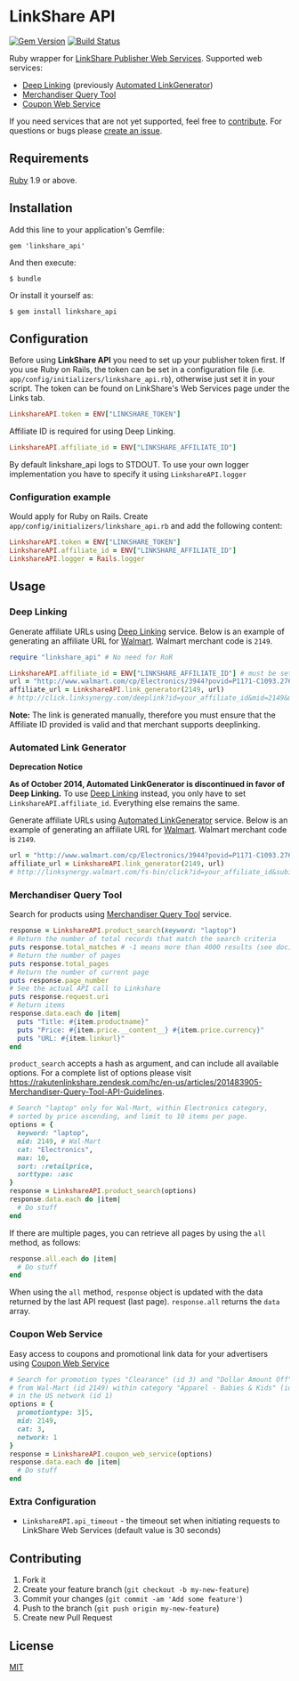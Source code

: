 # LinkShare API

[![Gem Version](https://badge.fury.io/rb/linkshare_api.png)](http://badge.fury.io/rb/linkshare_api)
[![Build Status](https://travis-ci.org/rmarescu/linkshare_api.png)](https://travis-ci.org/rmarescu/linkshare_api)

Ruby wrapper for [LinkShare Publisher Web Services](https://rakutenlinkshare.zendesk.com).
Supported web services:
* [Deep Linking](#deep-linking) (previously [Automated LinkGenerator](#automated-link-generator))
* [Merchandiser Query Tool](#merchandiser-query-tool)
* [Coupon Web Service](#coupon-web-service)

If you need services that are not yet supported, feel free to [contribute](#contributing).
For questions or bugs please [create an issue](../../issues/new).

## <a id="requirement"></a>Requirements

[Ruby](http://www.ruby-lang.org/en/downloads/) 1.9 or above.

## <a id="installation"></a>Installation

Add this line to your application's Gemfile:

    gem 'linkshare_api'

And then execute:

    $ bundle

Or install it yourself as:

    $ gem install linkshare_api

## <a id="configuration"></a>Configuration

Before using **LinkShare API** you need to set up your publisher token first. If you use Ruby on Rails, the token can be set in a configuration file (i.e. `app/config/initializers/linkshare_api.rb`), otherwise just set it in your script. The token can be found on LinkShare's Web Services page under the Links tab.

```ruby
LinkshareAPI.token = ENV["LINKSHARE_TOKEN"]
```

Affiliate ID is required for using Deep Linking.

```ruby
LinkshareAPI.affiliate_id = ENV["LINKSHARE_AFFILIATE_ID"]
```

By default linkshare_api logs to STDOUT. To use your own logger implementation you have to specify it using `LinkshareAPI.logger`

### Configuration example

Would apply for Ruby on Rails. Create `app/config/initializers/linkshare_api.rb` and add the following content:

```ruby
LinkshareAPI.token = ENV["LINKSHARE_TOKEN"]
LinkshareAPI.affiliate_id = ENV["LINKSHARE_AFFILIATE_ID"]
LinkshareAPI.logger = Rails.logger
```

## <a id="usage"></a>Usage

### Deep Linking

Generate affiliate URLs using [Deep Linking](https://rakutenlinkshare.zendesk.com/hc/en-us/articles/201295755-Guide-to-Deep-Linking) service.
Below is an example of generating an affiliate URL for [Walmart](http://www.walmart.com). Walmart merchant code is `2149`.

```ruby
require "linkshare_api" # No need for RoR

LinkshareAPI.affiliate_id = ENV["LINKSHARE_AFFILIATE_ID"] # must be set in order to use Deep Linking, otherwise will fall back to Automated Link Generator
url = "http://www.walmart.com/cp/Electronics/3944?povid=P1171-C1093.2766-L33"
affiliate_url = LinkshareAPI.link_generator(2149, url)
# http://click.linksynergy.com/deeplink?id=your_affiliate_id&mid=2149&murl=http%3A%2F%2Fwww.walmart.com%2Fcp%2FElectronics%2F3944%3Fpovid%3DP1171-C1093.2766-L33
```

**Note:** The link is generated manually, therefore you must ensure that the Affiliate ID provided is valid and that merchant supports deeplinking.

### Automated Link Generator

**Deprecation Notice**

**As of October 2014, Automated LinkGenerator is discontinued in favor of Deep Linking.** To use [Deep Linking](#deep-linking) instead, you only have to set `LinkshareAPI.affiliate_id`. Everything else remains the same.

Generate affiliate URLs using [Automated LinkGenerator](https://rakutenlinkshare.zendesk.com/hc/en-us/articles/201343135-Automated-LinkGenerator-Guidelines) service.
Below is an example of generating an affiliate URL for [Walmart](http://www.walmart.com). Walmart merchant code is `2149`.

```ruby
url = "http://www.walmart.com/cp/Electronics/3944?povid=P1171-C1093.2766-L33"
affiliate_url = LinkshareAPI.link_generator(2149, url)
# http://linksynergy.walmart.com/fs-bin/click?id=your_affiliate_id&subid=0&offerid=223073.1&type=10&tmpid=273&RD_PARM1=http%3A%2F%2Fwww.walmart.com%2Fcp%2FElectronics%2F3944%3F&RD_PARM2=povid%3DP1171-C1093.2766-L33
```

### Merchandiser Query Tool

Search for products using [Merchandiser Query Tool](https://rakutenlinkshare.zendesk.com/hc/en-us/articles/201483905-Merchandiser-Query-Tool-API-Guidelines) service.

```ruby
response = LinkshareAPI.product_search(keyword: "laptop")
# Return the number of total records that match the search criteria
puts response.total_matches # -1 means more than 4000 results (see doc)
# Return the number of pages
puts response.total_pages
# Return the number of current page
puts response.page_number
# See the actual API call to Linkshare
puts response.request.uri
# Return items
response.data.each do |item|
  puts "Title: #{item.productname}"
  puts "Price: #{item.price.__content__} #{item.price.currency}"
  puts "URL: #{item.linkurl}"
end
```

`product_search` accepts a hash as argument, and can include all available options. For a complete list of options please visit https://rakutenlinkshare.zendesk.com/hc/en-us/articles/201483905-Merchandiser-Query-Tool-API-Guidelines.

```ruby
# Search "laptop" only for Wal-Mart, within Electronics category,
# sorted by price ascending, and limit to 10 items per page.
options = {
  keyword: "laptop",
  mid: 2149, # Wal-Mart
  cat: "Electronics",
  max: 10,
  sort: :retailprice,
  sorttype: :asc
}
response = LinkshareAPI.product_search(options)
response.data.each do |item|
  # Do stuff
end
```

If there are multiple pages, you can retrieve all pages by using the `all` method, as follows:

```ruby
response.all.each do |item|
  # Do stuff
end
```

When using the `all` method, `response` object is updated with the data returned by the last API request (last page). `response.all` returns the `data` array.

### Coupon Web Service

Easy access to coupons and promotional link data for your advertisers using [Coupon Web Service](https://rakutenlinkshare.zendesk.com/hc/en-us/articles/200919909-Using-the-Coupon-Web-Service)

```ruby
# Search for promotion types "Clearance" (id 3) and "Dollar Amount Off" (id 5)
# from Wal-Mart (id 2149) within category "Apparel - Babies & Kids" (id 3)
# in the US network (id 1)
options = {
  promotiontype: 3|5,
  mid: 2149,
  cat: 3,
  network: 1
}
response = LinkshareAPI.coupon_web_service(options)
response.data.each do |item|
  # Do stuff
end
```

### Extra Configuration

* `LinkshareAPI.api_timeout` - the timeout set when initiating requests to LinkShare Web Services (default value is 30 seconds)

## <a id="contributing"></a>Contributing

1. Fork it
2. Create your feature branch (`git checkout -b my-new-feature`)
3. Commit your changes (`git commit -am 'Add some feature'`)
4. Push to the branch (`git push origin my-new-feature`)
5. Create new Pull Request

## <a id="license"></a>License

[MIT](LICENSE.txt)
